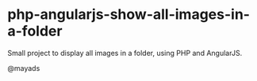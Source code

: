 # php-angularjs-show-all-images-in-a-folder
Small project to display all images in a folder, using PHP and AngularJS.

@mayads
